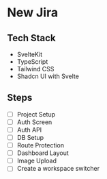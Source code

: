 # New Jira

## Tech Stack
- SvelteKit
- TypeScript
- Tailwind CSS
- Shadcn UI with Svelte
  

## Steps
- [ ] Project Setup
- [ ] Auth Screen
- [ ] Auth API
- [ ] DB Setup
- [ ] Route Protection
- [ ] Dashboard Layout
- [ ] Image Upload
- [ ] Create a workspace switcher
